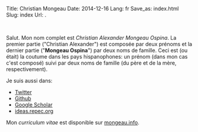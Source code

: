 Title: Christian Mongeau
Date: 2014-12-16
Lang: fr
Save_as: index.html
Slug: index
Url: .

<br />

Salut. Mon nom complet est *Christian Alexander Mongeau Ospina*. La premier
partie ("Christian Alexander") est composée par deux prénoms et la dernier
partie ("**Mongeau Ospina**") par deux noms de famille. Ceci est (ou était) la
coutume dans les pays hispanophones: un prénom (dans mon cas c'est composé)
suivi par deux noms de famille (du père et de la mère, respectivement).

Je suis aussi dans:

* [Twitter][]
* [Github][]
* [Google Scholar][]
* [ideas.repec.org][]

Mon *curriculum vitae* est disponible sur [mongeau.info][].

<!-- LINKS -->

[Twitter]: https://twitter.com/chrMongeau
[Github]: https://github.com/chrMongeau
[Google Scholar]: https://scholar.google.com/citations?user=sLY2npkAAAAJ&hl=en
[ideas.repec.org]: https://ideas.repec.org/f/pmo915.html
[mongeau.info]: http://mongeau.info/

